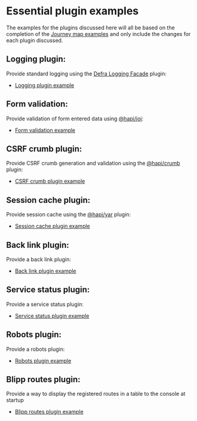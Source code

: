 # Essential plugin examples

The examples for the plugins discussed here will all be based on the completion of the [Journey map examples](../journey-map-examples/README.md)
and only include the changes for each plugin discussed.

## Logging plugin:

Provide standard logging using the [Defra Logging Facade](https://github.com/DEFRA/defra-logging-facade) plugin:
- [Logging plugin example](logging-example/README.md)  


## Form validation:

Provide validation of form entered data using [@hapi/joi](https://www.npmjs.com/package/@hapi/joi):
- [Form validation example](form-validation-example/README.md)


## CSRF crumb plugin:

Provide CSRF crumb generation and validation using the [@hapi/crumb](https://www.npmjs.com/package/@hapi/crumb) plugin:
- [CSRF crumb plugin example](csrf-crumb-example/README.md)


## Session cache plugin:

Provide session cache using the [@hapi/yar](https://www.npmjs.com/package/@hapi/yar) plugin:
- [Session cache plugin example](session-cache-example/README.md)


## Back link plugin:

Provide a back link plugin:
- [Back link plugin example](back-link-example/README.md)


## Service status plugin:

Provide a service status plugin:
- [Service status plugin example](service-status-example/README.md)


## Robots plugin:

Provide a robots plugin:
- [Robots plugin example](robots-example/README.md)


## Blipp routes plugin:

Provide a way to display the registered routes in a table to the console at startup
- [Blipp routes plugin example](blipp-example/README.md)


